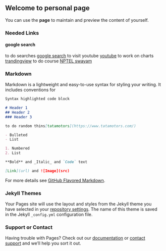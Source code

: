 ## Welcome to personal page

You can use the **page** to maintain and preview the content of yourself.

### Needed Links

#### google search
to do searches [google search](https://www.google.com/)
to visit youtube [youtube](https://www.youtube.com/)
to work on charts [trandingview](https://in.tradingview.com/)
to do course [NPTEL swayam](https://swayam.gov.in/)

### Markdown

Markdown is a lightweight and easy-to-use syntax for styling your writing. It includes conventions for

```markdown
Syntax highlighted code block

# Header 1
## Header 2
### Header 3

to do random thins[tatamotors](https://www.tatamotors.com/)

- Bulleted
- List

1. Numbered
2. List

**Bold** and _Italic_ and `Code` text

[Link](url) and ![Image](src)
```

For more details see [GitHub Flavored Markdown](https://guides.github.com/features/mastering-markdown/).

### Jekyll Themes

Your Pages site will use the layout and styles from the Jekyll theme you have selected in your [repository settings](https://github.com/teamtechronics/intro.io/settings). The name of this theme is saved in the Jekyll `_config.yml` configuration file.

### Support or Contact

Having trouble with Pages? Check out our [documentation](https://docs.github.com/categories/github-pages-basics/) or [contact support](https://support.github.com/contact) and we’ll help you sort it out.
